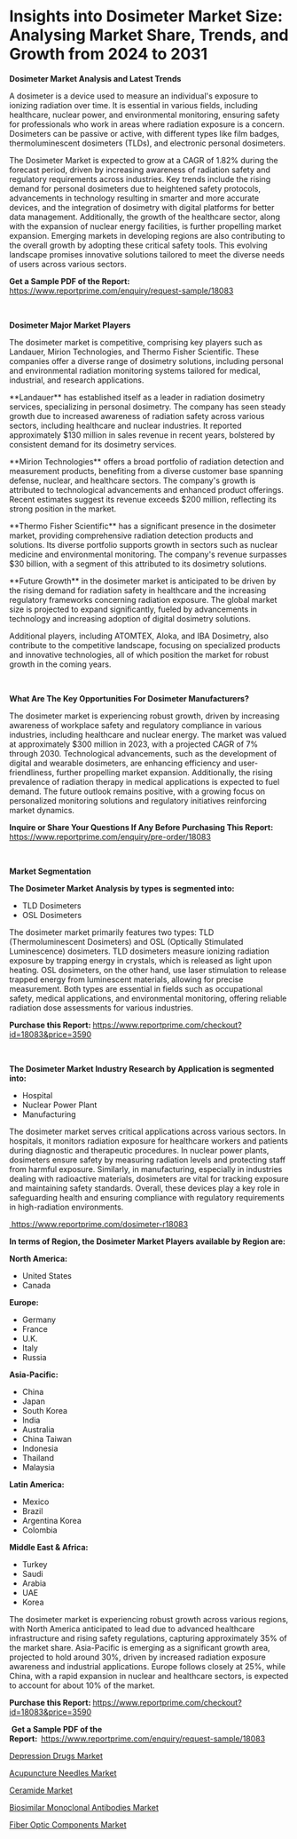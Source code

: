 <p><h1>Insights into Dosimeter Market Size: Analysing Market Share, Trends, and Growth from 2024 to 2031</h1></p><p><strong>Dosimeter Market Analysis and Latest Trends</strong></p>
<p><p>A dosimeter is a device used to measure an individual's exposure to ionizing radiation over time. It is essential in various fields, including healthcare, nuclear power, and environmental monitoring, ensuring safety for professionals who work in areas where radiation exposure is a concern. Dosimeters can be passive or active, with different types like film badges, thermoluminescent dosimeters (TLDs), and electronic personal dosimeters.</p><p>The Dosimeter Market is expected to grow at a CAGR of 1.82% during the forecast period, driven by increasing awareness of radiation safety and regulatory requirements across industries. Key trends include the rising demand for personal dosimeters due to heightened safety protocols, advancements in technology resulting in smarter and more accurate devices, and the integration of dosimetry with digital platforms for better data management. Additionally, the growth of the healthcare sector, along with the expansion of nuclear energy facilities, is further propelling market expansion. Emerging markets in developing regions are also contributing to the overall growth by adopting these critical safety tools. This evolving landscape promises innovative solutions tailored to meet the diverse needs of users across various sectors.</p></p>
<p><strong>Get a Sample PDF of the Report:&nbsp;</strong> <a href="https://www.reportprime.com/enquiry/request-sample/18083?utm_campaign=113&utm_medium=2&utm_source=Github&utm_content=ia&utm_term=20112024&utm_id=dosimeter">https://www.reportprime.com/enquiry/request-sample/18083</a></p>
<p>&nbsp;</p>
<p><strong>Dosimeter Major Market Players</strong></p>
<p><p>The dosimeter market is competitive, comprising key players such as Landauer, Mirion Technologies, and Thermo Fisher Scientific. These companies offer a diverse range of dosimetry solutions, including personal and environmental radiation monitoring systems tailored for medical, industrial, and research applications.</p><p>**Landauer** has established itself as a leader in radiation dosimetry services, specializing in personal dosimetry. The company has seen steady growth due to increased awareness of radiation safety across various sectors, including healthcare and nuclear industries. It reported approximately $130 million in sales revenue in recent years, bolstered by consistent demand for its dosimetry services.</p><p>**Mirion Technologies** offers a broad portfolio of radiation detection and measurement products, benefiting from a diverse customer base spanning defense, nuclear, and healthcare sectors. The company's growth is attributed to technological advancements and enhanced product offerings. Recent estimates suggest its revenue exceeds $200 million, reflecting its strong position in the market.</p><p>**Thermo Fisher Scientific** has a significant presence in the dosimeter market, providing comprehensive radiation detection products and solutions. Its diverse portfolio supports growth in sectors such as nuclear medicine and environmental monitoring. The company's revenue surpasses $30 billion, with a segment of this attributed to its dosimetry solutions.</p><p>**Future Growth** in the dosimeter market is anticipated to be driven by the rising demand for radiation safety in healthcare and the increasing regulatory frameworks concerning radiation exposure. The global market size is projected to expand significantly, fueled by advancements in technology and increasing adoption of digital dosimetry solutions.</p><p>Additional players, including ATOMTEX, Aloka, and IBA Dosimetry, also contribute to the competitive landscape, focusing on specialized products and innovative technologies, all of which position the market for robust growth in the coming years.</p></p>
<p>&nbsp;</p>
<p><strong>What Are The Key Opportunities For Dosimeter Manufacturers?</strong></p>
<p><p>The dosimeter market is experiencing robust growth, driven by increasing awareness of workplace safety and regulatory compliance in various industries, including healthcare and nuclear energy. The market was valued at approximately $300 million in 2023, with a projected CAGR of 7% through 2030. Technological advancements, such as the development of digital and wearable dosimeters, are enhancing efficiency and user-friendliness, further propelling market expansion. Additionally, the rising prevalence of radiation therapy in medical applications is expected to fuel demand. The future outlook remains positive, with a growing focus on personalized monitoring solutions and regulatory initiatives reinforcing market dynamics.</p></p>
<p><strong>Inquire or Share Your Questions If Any Before Purchasing This Report:</strong> <a href="https://www.reportprime.com/enquiry/pre-order/18083?utm_campaign=113&utm_medium=2&utm_source=Github&utm_content=ia&utm_term=20112024&utm_id=dosimeter">https://www.reportprime.com/enquiry/pre-order/18083</a></p>
<p>&nbsp;</p>
<p><strong>Market Segmentation</strong></p>
<p><strong>The Dosimeter Market Analysis by types is segmented into:</strong></p>
<p><ul><li>TLD Dosimeters</li><li>OSL Dosimeters</li></ul></p>
<p><p>The dosimeter market primarily features two types: TLD (Thermoluminescent Dosimeters) and OSL (Optically Stimulated Luminescence) dosimeters. TLD dosimeters measure ionizing radiation exposure by trapping energy in crystals, which is released as light upon heating. OSL dosimeters, on the other hand, use laser stimulation to release trapped energy from luminescent materials, allowing for precise measurement. Both types are essential in fields such as occupational safety, medical applications, and environmental monitoring, offering reliable radiation dose assessments for various industries.</p></p>
<p><strong>Purchase this Report:&nbsp;</strong><a href="https://www.reportprime.com/checkout?id=18083&price=3590&utm_campaign=113&utm_medium=2&utm_source=Github&utm_content=ia&utm_term=20112024&utm_id=dosimeter">https://www.reportprime.com/checkout?id=18083&price=3590</a></p>
<p>&nbsp;</p>
<p><strong>The Dosimeter Market Industry Research by Application is segmented into:</strong></p>
<p><ul><li>Hospital</li><li>Nuclear Power Plant</li><li>Manufacturing</li></ul></p>
<p><p>The dosimeter market serves critical applications across various sectors. In hospitals, it monitors radiation exposure for healthcare workers and patients during diagnostic and therapeutic procedures. In nuclear power plants, dosimeters ensure safety by measuring radiation levels and protecting staff from harmful exposure. Similarly, in manufacturing, especially in industries dealing with radioactive materials, dosimeters are vital for tracking exposure and maintaining safety standards. Overall, these devices play a key role in safeguarding health and ensuring compliance with regulatory requirements in high-radiation environments.</p></p>
<p><a href="https://www.reportprime.com/dosimeter-r18083?utm_campaign=113&utm_medium=2&utm_source=Github&utm_content=ia&utm_term=20112024&utm_id=dosimeter">&nbsp;https://www.reportprime.com/dosimeter-r18083</a></p>
<p><strong>In terms of Region, the Dosimeter Market Players available by Region are:</strong></p>
<p>
    <p> <strong> North America: </strong>
        <ul>
            <li>United States</li>
            <li>Canada</li>
        </ul>
        </p> 
    <p> <strong> Europe: </strong>
        <ul>
            <li>Germany</li>
            <li>France</li>
            <li>U.K.</li>
            <li>Italy</li>
            <li>Russia</li>
        </ul>
        </p> 
    <p> <strong> Asia-Pacific: </strong>
        <ul>
            <li>China</li>
            <li>Japan</li>
            <li>South Korea</li>
            <li>India</li>
            <li>Australia</li>
            <li>China Taiwan</li>
            <li>Indonesia</li>
            <li>Thailand</li>
            <li>Malaysia</li>
        </ul>
        </p> 
    <p> <strong> Latin America: </strong>
        <ul>
            <li>Mexico</li>
            <li>Brazil</li>
            <li>Argentina Korea</li>
            <li>Colombia</li>
        </ul>
        </p> 
    <p> <strong> Middle East & Africa: </strong>
        <ul>
            <li>Turkey</li>
            <li>Saudi</li>
            <li>Arabia</li>
            <li>UAE</li>
            <li>Korea</li>
        </ul>
    </p>
    </p>
<p><p>The dosimeter market is experiencing robust growth across various regions, with North America anticipated to lead due to advanced healthcare infrastructure and rising safety regulations, capturing approximately 35% of the market share. Asia-Pacific is emerging as a significant growth area, projected to hold around 30%, driven by increased radiation exposure awareness and industrial applications. Europe follows closely at 25%, while China, with a rapid expansion in nuclear and healthcare sectors, is expected to account for about 10% of the market.</p></p>
<p><strong>Purchase this Report: </strong><a href="https://www.reportprime.com/checkout?id=18083&price=3590&utm_campaign=113&utm_medium=2&utm_source=Github&utm_content=ia&utm_term=20112024&utm_id=dosimeter">https://www.reportprime.com/checkout?id=18083&price=3590</a></p>
<p>&nbsp;<strong>Get a Sample PDF of the Report:&nbsp;&nbsp;</strong><a href="https://www.reportprime.com/enquiry/request-sample/18083?utm_campaign=113&utm_medium=2&utm_source=Github&utm_content=ia&utm_term=20112024&utm_id=dosimeter">https://www.reportprime.com/enquiry/request-sample/18083</a></p>
<p><strong></strong></p>
<p><p><a href="https://www.linkedin.com/pulse/depression-drugs-market-projected-cagr-118-from-2024-2031-in-depth-ho5nc?utm_campaign=113&utm_medium=2&utm_source=Github&utm_content=ia&utm_term=20112024&utm_id=dosimeter">Depression Drugs Market</a></p><p><a href="https://www.linkedin.com/pulse/acupuncture-needles-market-size-growth-144-cagr-from-2024-082ze?utm_campaign=113&utm_medium=2&utm_source=Github&utm_content=ia&utm_term=20112024&utm_id=dosimeter">Acupuncture Needles Market</a></p><p><a href="https://issuu.com/reportprime-2/docs/ceramide-market-size-2030.pptx_3faaf94b38c9a9?utm_campaign=113&utm_medium=2&utm_source=Github&utm_content=ia&utm_term=20112024&utm_id=dosimeter">Ceramide Market</a></p><p><a href="https://issuu.com/reportprime-2/docs/biosimilar-monoclonal-antibodies-ma_964d8ee05e4e5e?utm_campaign=113&utm_medium=2&utm_source=Github&utm_content=ia&utm_term=20112024&utm_id=dosimeter">Biosimilar Monoclonal Antibodies Market</a></p><p><a href="https://github.com/LilianFaulkner65/Market-Research-Report-List-1/blob/main/fiber-optic-components-market.md?utm_campaign=113&utm_medium=2&utm_source=Github&utm_content=ia&utm_term=20112024&utm_id=dosimeter">Fiber Optic Components Market</a></p></p>